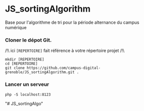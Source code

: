 # JS_sortingAlgorithm
Base pour l'algorithme de tri pour la période alternance du campus numérique

### Cloner le dépot Git.

/!\ ici `[REPERTOIRE]` fait référence à votre répertoire projet /!\

```
mkdir [REPERTOIRE]
cd [REPERTOIRE]
git clone https://github.com/campus-digital-grenoble/JS_sortingAlgorithm.git .
```

### Lancer un serveur

```
php -S localhost:8123
```
"# JS_sortingAlgo" 
